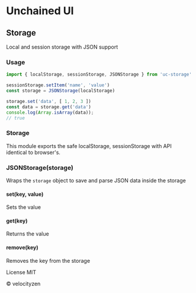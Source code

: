 # Unchained UI

## Storage

Local and session storage with JSON support

### Usage

```js
import { localStorage, sessionStorage, JSONStorage } from 'uc-storage'

sessionStorage.setItem('name', 'value')
const storage = JSONStorage(localStorage)

storage.set('data', [ 1, 2, 3 ])
const data = storage.get('data')
console.log(Array.isArray(data));
// true

```

### Storage

This module exports the safe localStorage, sessionStorage with API identical to browser's.

### JSONStorage(storage)

Wraps the `storage` object to save and parse JSON data inside the storage

#### set(key, value)

Sets the value

#### get(key)

Returns the value

#### remove(key)

Removes the key from the storage

License MIT

© velocityzen
